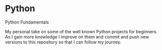 # Python
Python Fundamentals

My personal take on some of the well known Python projects for beginners. 
As I gain more knowledge I improve on them and commit and push new versions 
to this repository so that I can follow my journey.
